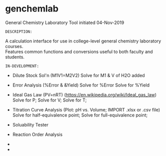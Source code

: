 # genchemlab    
General Chemistry Laboratory Tool 
initiated 04-Nov-2019

    DESCRIPTION:
A calculation interface for use in college-level general chemistry laboratory courses.  
Features common functions and conversions useful to both faculty and students.

    IN-DEVELOPMENT:
+ Dilute Stock Sol'n (M1V1=M2V2)
        Solve for M1 & V of H2O added
+ Error Analysis (%Error & &Yield)
        Solve for %Error
        Solve for %Yield    
+ Ideal Gas Law (PV=nRT) (https://en.wikipedia.org/wiki/Ideal_gas_law)
        Solve for P; 
        Solve for V; 
        Solve for T; 
        
+ Titration Curve Analysis (Plot: pH vs. Volume; IMPORT .xlsx or .csv file)
        Solve for half-equivalence point;
        Solve for full-equivalence point;

+ Soluability Tester
+ Reaction Order Analysis
+
+
